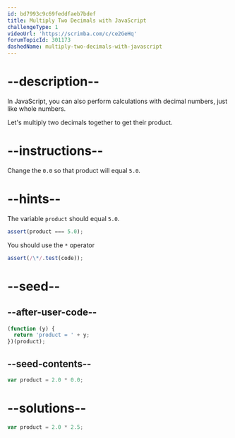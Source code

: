 ```yaml
---
id: bd7993c9c69feddfaeb7bdef
title: Multiply Two Decimals with JavaScript
challengeType: 1
videoUrl: 'https://scrimba.com/c/ce2GeHq'
forumTopicId: 301173
dashedName: multiply-two-decimals-with-javascript
---
```


# --description--

In JavaScript, you can also perform calculations with decimal numbers, just like whole numbers.

Let's multiply two decimals together to get their product.

# --instructions--

Change the `0.0` so that product will equal `5.0`.

# --hints--

The variable `product` should equal `5.0`.

```js
assert(product === 5.0);
```

You should use the `*` operator

```js
assert(/\*/.test(code));
```

# --seed--

## --after-user-code--

```js
(function (y) {
  return 'product = ' + y;
})(product);
```

## --seed-contents--

```js
var product = 2.0 * 0.0;
```

# --solutions--

```js
var product = 2.0 * 2.5;
```
